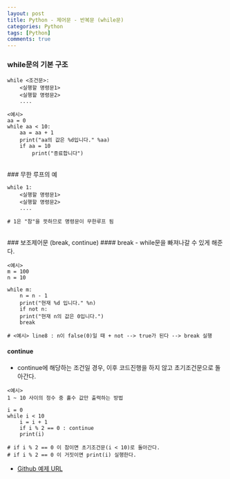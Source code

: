 ```yaml
---
layout: post
title: Python - 제어문 - 반복문 (while문)
categories: Python
tags: [Python]
comments: true
---
```


### while문의 기본 구조 

```
while <조건문>:
	<실행할 명령문1>
	<실행할 명령문2>
	....
```

```
<예시>
aa = 0
while aa < 10:
	aa = aa + 1
	print("aa의 값은 %d입니다." %aa)
	if aa = 10
		print("종료합니다")
```

<br>
### 무한 루프의 예

```
while 1:
	<실행할 명령문1>
	<실행할 명령문2>
	....

# 1은 "참"을 뜻하므로 명령문이 무한루프 됨
```
<br>
### 보조제어문 (break, continue)
#### break
-  while문을 빠져나갈 수 있게 해준다.

```
<예시>
m = 100
n = 10

while m:
	n = n - 1
	print("현재 %d 입니다." %n)
	if not n: 
	print("현재 n의 값은 0입니다.")
	break

# <예시> line8 : n이 false(0)일 때 + not --> true가 된다 --> break 실행
```
#### continue
-  continue에 해당하는 조건일 경우, 이후 코드진행을 하지 않고 초기조건문으로 돌아간다.

```
<예시>
1 ~ 10 사이의 정수 중 홀수 값만 출력하는 방법 

i = 0
while i < 10
	i = i + 1
	if i % 2 == 0 : continue
	print(i)

# if i % 2 == 0 이 참이면 초기조건문(i < 10)로 돌아간다.
# if i % 2 == 0 이 거짓이면 print(i) 실행한다. 
```



- [Github 예제 URL](https://github.com/DongmeeKim/Python-Study/blob/master/control%20statement/while.py)

  ​